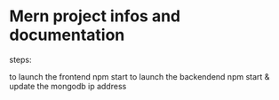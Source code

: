 # Mern project infos and documentation

steps:

to launch the frontend npm start
to launch the backendend npm start & update the mongodb ip address
